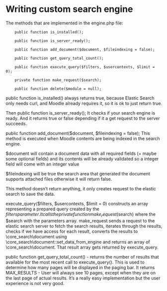 # Writing custom search engine 

 

The methods that are implemented in the engine.php file: 

 
```
    public function is_installed(); 

    public function is_server_ready(); 

    public function add_document($document, $fileindexing = false); 

    public function get_query_total_count(); 

    public function execute_query($filters, $usercontexts, $limit = 0);  

    private function make_request($search); 

    public function delete($module = null); 

 ```

 

public function is_installed() always returns true, because Elastic Search only needs curl, and Moodle already requires it, so it is ok to just return true. 

 

Then public function is_server_ready(); It checks if your search engine is ready. And it returns true or false depending if it a get request to the server succeeds. 

 

public function add_document($document, $fileindexing = false); This method is executed when Moodle contents are being indexed in the search engine. 

$document will contain a document data with all required fields (+ maybe some optional fields) and its contents will be already validated so a integer field will come with an integer value 

$fileindexing will be true the search area that generated the document supports attached files otherwise it will return false. 

This method doesn’t return anything, it only creates request to the elastic search to save the data. 

execute_query($filters, $usercontexts, $limit = 0) constructs an array representing a prepared query created by the $filters parameter. It calls the private function make_request($search) where the $search with the parameters array. make_request sends a request to the elastic search server to fetch the search results, iterates through the results, checks if we have access for each result, converts the results to \core_search\document using \core_search\document::set_data_from_engine and returns an array of \core_search\document. That result array gets returned by execute_query.  

public function get_query_total_count() - returns the number of results that available for the most recent call to execute_query(). This is used to determine how many pages will be displayed in the paging bar. It returns MAX_RESULTS -  User will always see 10 pages, except when they are on the last page of actual results. It’s a really easy implementation but the user experience is not very good. 
